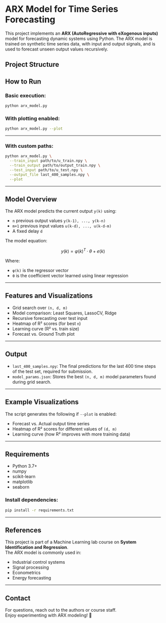 # ARX Model for Time Series Forecasting

This project implements an **ARX (AutoRegressive with eXogenous inputs)** model for forecasting dynamic systems using Python. The ARX model is trained on synthetic time series data, with input and output signals, and is used to forecast unseen output values recursively.

## Project Structure


## How to Run

###  Basic execution:
```bash
python arx_model.py
```

###  With plotting enabled:

```bash
python arx_model.py --plot
```

---

###  With custom paths:

```bash
python arx_model.py \
  --train_input path/to/u_train.npy \
  --train_output path/to/output_train.npy \
  --test_input path/to/u_test.npy \
  --output_file last_400_samples.npy \
  --plot
```

---

## Model Overview

The ARX model predicts the current output `y(k)` using:

- `n` previous output values `y(k-1), ..., y(k-n)`
- `m+1` previous input values `u(k-d), ..., u(k-d-m)`
- A fixed delay `d`

The model equation:

```math
y(k) = φ(k)^T · θ + e(k)
```

Where:

- `φ(k)` is the regressor vector
- `θ` is the coefficient vector learned using linear regression

---

## Features and Visualizations

- Grid search over `(n, d, m)`  
- Model comparison: Least Squares, LassoCV, Ridge  
- Recursive forecasting over test input  
- Heatmap of R² scores (for best `n`)  
- Learning curve (R² vs. train size)  
- Forecast vs. Ground Truth plot

---

## Output

- `last_400_samples.npy`: The final predictions for the last 400 time steps of the test set, required for submission.
- `model_params.json`: Stores the best `(n, d, m)` model parameters found during grid search.

---

## Example Visualizations

The script generates the following if `--plot` is enabled:

- Forecast vs. Actual output time series  
- Heatmap of R² scores for different values of `(d, m)`  
- Learning curve (how R² improves with more training data)

---

## Requirements

- Python 3.7+
- numpy
- scikit-learn
- matplotlib
- seaborn

### Install dependencies:

```bash
pip install -r requirements.txt
```

---

## References

This project is part of a Machine Learning lab course on **System Identification and Regression**.  
The ARX model is commonly used in:

- Industrial control systems  
- Signal processing  
- Econometrics  
- Energy forecasting  

---

## Contact

For questions, reach out to the authors or course staff.  
Enjoy experimenting with ARX modeling! 🚀

